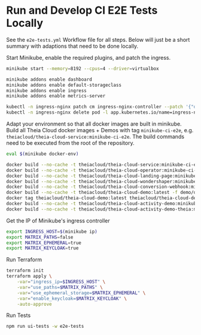 # Run and Develop CI E2E Tests Locally

See the `e2e-tests.yml` Workflow file for all steps. Below will just be a short summary with adaptions that need to be done locally.

Start Minikube, enable the required plugins, and patch the ingress.

```sh
minikube start --memory=8192 --cpus=4 --driver=virtualbox

minikube addons enable dashboard
minikube addons enable default-storageclass
minikube addons enable ingress
minikube addons enable metrics-server

kubectl -n ingress-nginx patch cm ingress-nginx-controller --patch '{"data":{"allow-snippet-annotations":"true"}}'
kubectl -n ingress-nginx delete pod -l app.kubernetes.io/name=ingress-nginx
```

Adapt your environment so that all docker images are built in minikube.
Build all Theia Cloud docker images + Demos with tag `minikube-ci-e2e`, e.g. `theiacloud/theia-cloud-service:minikube-ci-e2e`.
The build commands need to be executed from the root of the repository.

```sh
eval $(minikube docker-env)

docker build --no-cache -t theiacloud/theia-cloud-service:minikube-ci-e2e -f dockerfiles/service/Dockerfile .
docker build --no-cache -t theiacloud/theia-cloud-operator:minikube-ci-e2e -f dockerfiles/operator/Dockerfile .
docker build --no-cache -t theiacloud/theia-cloud-landing-page:minikube-ci-e2e -f dockerfiles/landing-page/Dockerfile .
docker build --no-cache -t theiacloud/theia-cloud-wondershaper:minikube-ci-e2e -f dockerfiles/wondershaper/Dockerfile .
docker build --no-cache -t theiacloud/theia-cloud-conversion-webhook:minikube-ci-e2e -f dockerfiles/conversion-webhook/Dockerfile .
docker build --no-cache -t theiacloud/theia-cloud-demo:latest -f demo/dockerfiles/demo-theia-docker/Dockerfile demo/dockerfiles/demo-theia-docker/.
docker tag theiacloud/theia-cloud-demo:latest theiacloud/theia-cloud-demo:minikube-ci-e2e
docker build --no-cache -t theiacloud/theia-cloud-activity-demo:minikube-ci-e2e -f demo/dockerfiles/demo-theia-monitor-vscode/Dockerfile demo/dockerfiles/demo-theia-monitor-vscode/.
docker build --no-cache -t theiacloud/theia-cloud-activity-demo-theia:minikube-ci-e2e -f demo/dockerfiles/demo-theia-monitor-theia/Dockerfile .
```

Get the IP of Minikube's ingress controller

```sh
export INGRESS_HOST=$(minikube ip)
export MATRIX_PATHS=false
export MATRIX_EPHEMERAL=true
export MATRIX_KEYCLOAK=true
```

Run Terraform

```sh
terraform init
terraform apply \
    -var="ingress_ip=$INGRESS_HOST" \
    -var="use_paths=$MATRIX_PATHS" \
    -var="use_ephemeral_storage=$MATRIX_EPHEMERAL" \
    -var="enable_keycloak=$MATRIX_KEYCLOAK" \
    -auto-approve
```

Run Tests

```sh
npm run ui-tests -w e2e-tests
```
